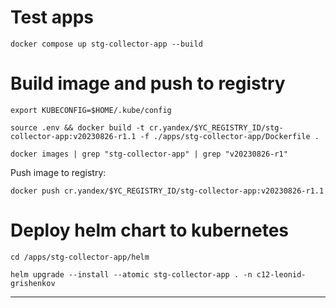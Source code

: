 

# Test apps

```shell
docker compose up stg-collector-app --build
```


# Build image and push to registry

```shell
export KUBECONFIG=$HOME/.kube/config
```

```shell
source .env && docker build -t cr.yandex/$YC_REGISTRY_ID/stg-collector-app:v20230826-r1.1 -f ./apps/stg-collector-app/Dockerfile .
```

```shell
docker images | grep "stg-collector-app" | grep "v20230826-r1"
```

Push image to registry:

```shell
docker push cr.yandex/$YC_REGISTRY_ID/stg-collector-app:v20230826-r1.1
```

# Deploy helm chart to kubernetes 

```shell
cd /apps/stg-collector-app/helm
```

```shell
helm upgrade --install --atomic stg-collector-app . -n c12-leonid-grishenkov 
```


---




